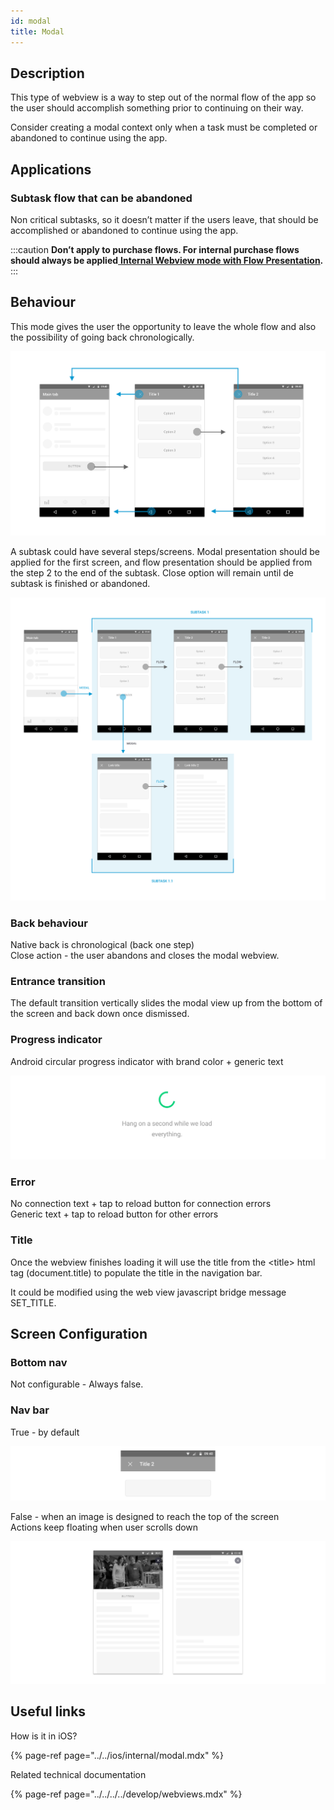 ```yaml
---
id: modal
title: Modal
---
```


## Description

This type of webview is a way to step out of the normal flow of the app so the user should accomplish something prior to continuing on their way.

Consider creating a modal context only when a task must be completed or abandoned to continue using the app.

## Applications

### Subtask flow that can be abandoned

Non critical subtasks, so it doesn’t matter if the users leave, that should be accomplished or abandoned to continue using the app.

:::caution
**Don’t apply to purchase flows. For internal purchase flows should always be applied**[ **Internal Webview mode with Flow Presentation**](flow.mdx)**.**
:::

## Behaviour

This mode gives the user the opportunity to leave the whole flow and also the possibility of going back chronologically.

![Android Internal Modal Behaviour](../../../../img/android_internal_modal.png)

A subtask could have several steps/screens. Modal presentation should be applied for the first screen, and flow presentation should be applied from the step 2 to the end of the subtask. Close option will remain until de subtask is finished or abandoned.

![](../../../../img/android_internal_modal_subtask.png)

### Back behaviour

Native back is chronological \(back one step\)  
Close action - the user abandons and closes the modal webview.

### Entrance transition

The default transition vertically slides the modal view up from the bottom of the screen and back down once dismissed.

### Progress indicator

Android circular progress indicator with brand color + generic text

![](../../../../img/android_progress-indicator.png)

### Error

No connection text + tap to reload button for connection errors  
Generic text + tap to reload button for other errors

### Title

Once the webview finishes loading it will use the title from the &lt;title&gt; html tag \(document.title\) to populate the title in the navigation bar.

It could be modified using the web view javascript bridge message SET\_TITLE.

## Screen Configuration

### Bottom nav

Not configurable - Always false.

### Nav bar

True - by default

![](../../../../img/android_internal_modal_navbar_true.png)

False - when an image is designed to reach the top of the screen  
Actions keep floating when user scrolls down

![](../../../../img/android_internal_modal_navbar_false.png)

## Useful links <a id="useful-links"></a>

How is it in iOS?

{% page-ref page="../../ios/internal/modal.mdx" %}

 Related technical documentation

{% page-ref page="../../../../develop/webviews.mdx" %}

